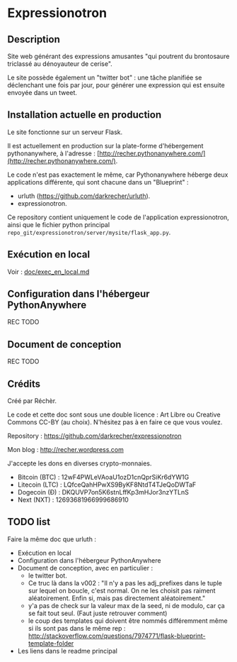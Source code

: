 # Expressionotron


## Description

Site web générant des expressions amusantes "qui poutrent du brontosaure triclassé au dénoyauteur de cerise".

Le site possède également un "twitter bot" : une tâche planifiée se déclenchant une fois par jour, pour générer une expression qui est ensuite envoyée dans un tweet.


## Installation actuelle en production

Le site fonctionne sur un serveur Flask.

Il est actuellement en production sur la plate-forme d'hébergement pythonanywhere, à l'adresse : [http://recher.pythonanywhere.com/](http://recher.pythonanywhere.com/).

Le code n'est pas exactement le même, car Pythonanywhere héberge deux applications différente, qui sont chacune dans un "Blueprint" :

 - urluth (https://github.com/darkrecher/urluth).
 - expressionotron.

Ce repository contient uniquement le code de l'application expressionotron, ainsi que le fichier python principal `repo_git/expressionotron/server/mysite/flask_app.py`.


## Exécution en local

Voir : [doc/exec_en_local.md](doc/exec_en_local.md)


## Configuration dans l'hébergeur PythonAnywhere

REC TODO


## Document de conception

REC TODO


## Crédits

Créé par Réchèr.

Le code et cette doc sont sous une double licence : Art Libre ou Creative Commons CC-BY (au choix). N'hésitez pas à en faire ce que vous voulez.

Repository : https://github.com/darkrecher/expressionotron

Mon blog : http://recher.wordpress.com

J'accepte les dons en diverses crypto-monnaies.

 - Bitcoin (BTC) : 12wF4PWLeVAoaU1ozD1cnQprSiKr6dYW1G
 - Litecoin (LTC) : LQfceQahHPwXS9ByKF8NtdT4TJeQoDWTaF
 - Dogecoin (Ð) : DKQUVP7on5K6stnLffKp3mHJor3nzYTLnS
 - Next (NXT) : 12693681966999686910


## TODO list

Faire la même doc que urluth :

 - Exécution en local
 - Configuration dans l'hébergeur PythonAnywhere
 - Document de conception, avec en particulier :
     - le twitter bot.
     - Ce truc là dans la v002 : "Il n'y a pas les adj_prefixes dans le tuple sur lequel on boucle, c'est normal. On ne les choisit pas raiment aléatoirement. Enfin si, mais pas directement aléatoirement."
     - y'a pas de check sur la valeur max de la seed, ni de modulo, car ça se fait tout seul. (Faut juste retrouver comment)
     - le coup des templates qui doivent être nommés différemment même si ils sont pas dans le même rep : http://stackoverflow.com/questions/7974771/flask-blueprint-template-folder
 - Les liens dans le readme principal

